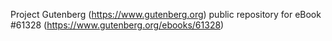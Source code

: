 Project Gutenberg (https://www.gutenberg.org) public repository for
eBook #61328 (https://www.gutenberg.org/ebooks/61328)
